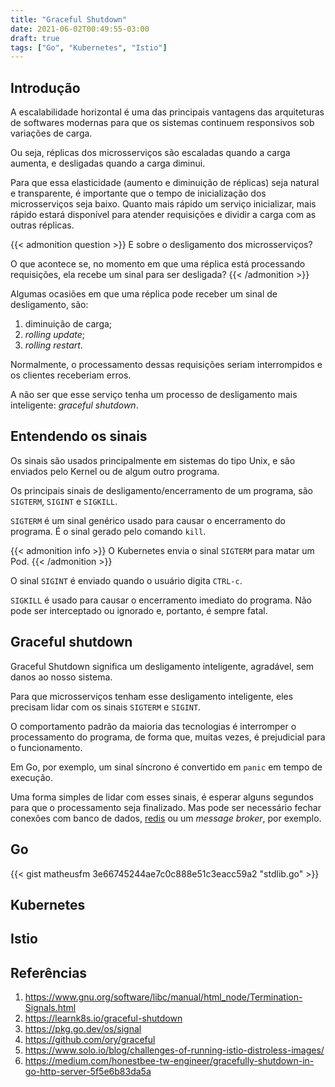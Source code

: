 ```yaml
---
title: "Graceful Shutdown"
date: 2021-06-02T00:49:55-03:00
draft: true
tags: ["Go", "Kubernetes", "Istio"]
---
```


## Introdução

A escalabilidade horizontal é uma das principais vantagens das arquiteturas de softwares modernas 
para que os sistemas continuem responsivos sob variações de carga. 

Ou seja, réplicas dos microsserviços são escaladas quando a carga aumenta, e desligadas quando a carga diminui.

Para que essa elasticidade (aumento e diminuição de réplicas) seja natural e transparente, 
é importante que o tempo de inicialização dos microsserviços seja baixo.
Quanto mais rápido um serviço inicializar, 
mais rápido estará disponível para atender requisições 
e dividir a carga com as outras réplicas.

{{< admonition question >}}
E sobre o desligamento dos microsserviços?

O que acontece se, no momento em que uma réplica está processando requisições,
ela recebe um sinal para ser desligada?
{{< /admonition >}}

Algumas ocasiões em que uma réplica pode receber um sinal de desligamento, são:
1. diminuição de carga;
2. _rolling update_;
3. _rolling restart_.

Normalmente, o processamento dessas requisições seriam interrompidos e os clientes receberiam erros.

A não ser que esse serviço tenha um processo de desligamento mais inteligente: _graceful shutdown_.

## Entendendo os sinais

Os sinais são usados principalmente em sistemas do tipo Unix, e são enviados pelo Kernel ou de algum outro programa.

Os principais sinais de desligamento/encerramento de um programa, são `SIGTERM`, `SIGINT` e `SIGKILL`.

`SIGTERM` é um sinal genérico usado para causar o encerramento do programa. É o sinal gerado pelo comando `kill`.

{{< admonition info >}}
O Kubernetes envia o sinal `SIGTERM` para matar um Pod.
{{< /admonition >}}

O sinal `SIGINT` é enviado quando o usuário digita `CTRL-c`.

`SIGKILL` é usado para causar o encerramento imediato do programa. 
Não pode ser interceptado ou ignorado e, portanto, é sempre fatal.

## Graceful shutdown

Graceful Shutdown significa um desligamento inteligente, agradável, sem danos ao nosso sistema.

Para que microsserviços tenham esse desligamento inteligente, eles precisam lidar com os sinais `SIGTERM` e `SIGINT`.

O comportamento padrão da maioria das tecnologias é interromper o processamento do programa, 
de forma que, muitas vezes, é prejudicial para o funcionamento.

Em Go, por exemplo, um sinal síncrono é convertido em `panic` em tempo de execução.

Uma forma simples de lidar com esses sinais, é esperar alguns segundos para que o processamento seja finalizado. 
Mas pode ser necessário fechar conexões com banco de dados, [redis](https://redis.io/) ou um _message broker_, por exemplo.

## Go

{{< gist matheusfm 3e66745244ae7c0c888e51c3eacc59a2 "stdlib.go" >}}

## Kubernetes

## Istio

## Referências

1. https://www.gnu.org/software/libc/manual/html_node/Termination-Signals.html
2. https://learnk8s.io/graceful-shutdown
3. https://pkg.go.dev/os/signal
4. https://github.com/ory/graceful
5. https://www.solo.io/blog/challenges-of-running-istio-distroless-images/
6. https://medium.com/honestbee-tw-engineer/gracefully-shutdown-in-go-http-server-5f5e6b83da5a